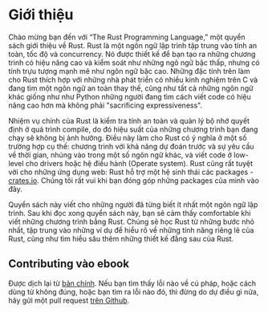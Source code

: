 # Giới thiệu

Chào mừng bạn đến với “The Rust Programming Language,” một quyển sách giới thiệu về Rust.
Rust là một ngôn ngữ lập trình tập trung vào tính an toàn, tốc độ và concurrency.
Nó được thiết kế để bạn tạo ra những chương trình có hiệu năng cao và
kiểm soát như những ngô ngữ bậc thấp, nhưng có tính trựu tượng mạnh mẽ như ngôn ngữ bậc cao.
Những đặc tính trên làm cho Rust thích hợp với những nhà phát triển có nhiều kinh nghiệm trên C
và đang tìm một ngôn ngữ an toàn thay thế, cũng như tất cả những ngôn ngữ khác giống như như Python 
những người đang tìm cách viết code có hiệu năng cao hơn mà không phải "sacrificing expressiveness".

Nhiệm vụ chính của Rust là kiểm tra tính an toàn và quản lý bộ nhớ quyết định ở quá trình compile, 
do đó hiệu suất của những chương trình bạn đang chạy sẽ không bị ảnh hưởng. Điều này 
làm cho Rust có ý nghĩa ở một số trường hợp cụ thế: chương trình với khả năng dự đoán trước và
sự yêu cầu về thời gian, nhúng vào trong một số ngôn ngữ khác, 
và viết code ở low-level cho drivers hoặc hệ điều hành (Operate system). 
Rust cũng rất tuyệt vời cho những ứng dụng web: Rust hỗ trợ một hệ sinh thái các packages - [crates.io]. Chúng tôi rất vui khi bạn đóng góp những packages của mình vào đây.

[crates.io]: https://crates.io/

Quyển sách này viết cho những người đã từng biết ít nhất một ngôn ngữ lập trình.
Sau khi đọc xong quyển sách này, bạn sẽ cảm thấy comfortable khi viết những chương
trình bằng Rust. Chúng sẽ học Rust từ những bước nhỏ nhất, tập trung vào những ví dụ để hiểu rõ về 
những tính năng riêng lẽ của Rust, cũng như tìm hiểu sâu thêm những thiết kế đằng sau của Rust.

## Contributing vào ebook

Được dịch lại từ [bản chính]. Nếu bạn tìm thấy lỗi nào về cú pháp, hoặc cách dùng từ không đúng, 
hoặc bạn tìm ra lỗi nào đó, thì đừng do dự điều gì nửa, hãy gửi một pull request [trên Github].

[bản chính]: https://github.com/rust-lang/book
[trên Github]: https://github.com/hngnaig/rust-lang-book
